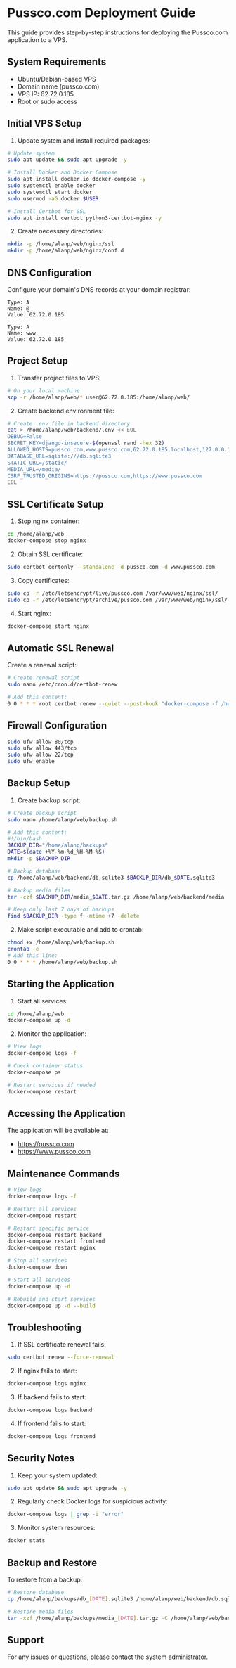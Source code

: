 # Pussco.com Deployment Guide

This guide provides step-by-step instructions for deploying the Pussco.com application to a VPS.

## System Requirements

- Ubuntu/Debian-based VPS
- Domain name (pussco.com)
- VPS IP: 62.72.0.185
- Root or sudo access

## Initial VPS Setup

1. Update system and install required packages:
```bash
# Update system
sudo apt update && sudo apt upgrade -y

# Install Docker and Docker Compose
sudo apt install docker.io docker-compose -y
sudo systemctl enable docker
sudo systemctl start docker
sudo usermod -aG docker $USER

# Install Certbot for SSL
sudo apt install certbot python3-certbot-nginx -y
```

2. Create necessary directories:
```bash
mkdir -p /home/alanp/web/nginx/ssl
mkdir -p /home/alanp/web/nginx/conf.d
```

## DNS Configuration

Configure your domain's DNS records at your domain registrar:

```
Type: A
Name: @
Value: 62.72.0.185

Type: A
Name: www
Value: 62.72.0.185
```

## Project Setup

1. Transfer project files to VPS:
```bash
# On your local machine
scp -r /home/alanp/web/* user@62.72.0.185:/home/alanp/web/
```

2. Create backend environment file:
```bash
# Create .env file in backend directory
cat > /home/alanp/web/backend/.env << EOL
DEBUG=False
SECRET_KEY=django-insecure-$(openssl rand -hex 32)
ALLOWED_HOSTS=pussco.com,www.pussco.com,62.72.0.185,localhost,127.0.0.1
DATABASE_URL=sqlite:///db.sqlite3
STATIC_URL=/static/
MEDIA_URL=/media/
CSRF_TRUSTED_ORIGINS=https://pussco.com,https://www.pussco.com
EOL
```

## SSL Certificate Setup

1. Stop nginx container:
```bash
cd /home/alanp/web
docker-compose stop nginx
```

2. Obtain SSL certificate:
```bash
sudo certbot certonly --standalone -d pussco.com -d www.pussco.com
```

3. Copy certificates:
```bash
sudo cp -r /etc/letsencrypt/live/pussco.com /var/www/web/nginx/ssl/
sudo cp -r /etc/letsencrypt/archive/pussco.com /var/www/web/nginx/ssl/
```

4. Start nginx:
```bash
docker-compose start nginx
```

## Automatic SSL Renewal

Create a renewal script:
```bash
# Create renewal script
sudo nano /etc/cron.d/certbot-renew

# Add this content:
0 0 * * * root certbot renew --quiet --post-hook "docker-compose -f /home/alanp/web/docker-compose.yml restart nginx"
```

## Firewall Configuration

```bash
sudo ufw allow 80/tcp
sudo ufw allow 443/tcp
sudo ufw allow 22/tcp
sudo ufw enable
```

## Backup Setup

1. Create backup script:
```bash
# Create backup script
sudo nano /home/alanp/web/backup.sh

# Add this content:
#!/bin/bash
BACKUP_DIR="/home/alanp/backups"
DATE=$(date +%Y-%m-%d_%H-%M-%S)
mkdir -p $BACKUP_DIR

# Backup database
cp /home/alanp/web/backend/db.sqlite3 $BACKUP_DIR/db_$DATE.sqlite3

# Backup media files
tar -czf $BACKUP_DIR/media_$DATE.tar.gz /home/alanp/web/backend/media

# Keep only last 7 days of backups
find $BACKUP_DIR -type f -mtime +7 -delete
```

2. Make script executable and add to crontab:
```bash
chmod +x /home/alanp/web/backup.sh
crontab -e
# Add this line:
0 0 * * * /home/alanp/web/backup.sh
```

## Starting the Application

1. Start all services:
```bash
cd /home/alanp/web
docker-compose up -d
```

2. Monitor the application:
```bash
# View logs
docker-compose logs -f

# Check container status
docker-compose ps

# Restart services if needed
docker-compose restart
```

## Accessing the Application

The application will be available at:
- https://pussco.com
- https://www.pussco.com

## Maintenance Commands

```bash
# View logs
docker-compose logs -f

# Restart all services
docker-compose restart

# Restart specific service
docker-compose restart backend
docker-compose restart frontend
docker-compose restart nginx

# Stop all services
docker-compose down

# Start all services
docker-compose up -d

# Rebuild and start services
docker-compose up -d --build
```

## Troubleshooting

1. If SSL certificate renewal fails:
```bash
sudo certbot renew --force-renewal
```

2. If nginx fails to start:
```bash
docker-compose logs nginx
```

3. If backend fails to start:
```bash
docker-compose logs backend
```

4. If frontend fails to start:
```bash
docker-compose logs frontend
```

## Security Notes

1. Keep your system updated:
```bash
sudo apt update && sudo apt upgrade -y
```

2. Regularly check Docker logs for suspicious activity:
```bash
docker-compose logs | grep -i "error"
```

3. Monitor system resources:
```bash
docker stats
```

## Backup and Restore

To restore from a backup:
```bash
# Restore database
cp /home/alanp/backups/db_[DATE].sqlite3 /home/alanp/web/backend/db.sqlite3

# Restore media files
tar -xzf /home/alanp/backups/media_[DATE].tar.gz -C /home/alanp/web/backend/
```

## Support

For any issues or questions, please contact the system administrator.